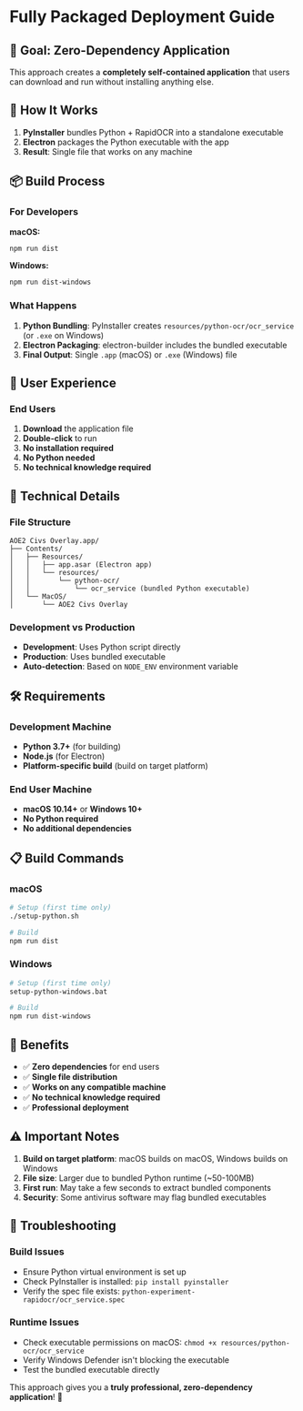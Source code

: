 # Fully Packaged Deployment Guide

## 🎯 **Goal: Zero-Dependency Application**

This approach creates a **completely self-contained application** that users can download and run without installing anything else.

## 🚀 **How It Works**

1. **PyInstaller** bundles Python + RapidOCR into a standalone executable
2. **Electron** packages the Python executable with the app
3. **Result**: Single file that works on any machine

## 📦 **Build Process**

### **For Developers**

**macOS:**
```bash
npm run dist
```

**Windows:**
```bash
npm run dist-windows
```

### **What Happens**
1. **Python Bundling**: PyInstaller creates `resources/python-ocr/ocr_service` (or `.exe` on Windows)
2. **Electron Packaging**: electron-builder includes the bundled executable
3. **Final Output**: Single `.app` (macOS) or `.exe` (Windows) file

## 🎉 **User Experience**

### **End Users**
1. **Download** the application file
2. **Double-click** to run
3. **No installation required**
4. **No Python needed**
5. **No technical knowledge required**

## 🔧 **Technical Details**

### **File Structure**
```
AOE2 Civs Overlay.app/
├── Contents/
│   ├── Resources/
│   │   ├── app.asar (Electron app)
│   │   └── resources/
│   │       └── python-ocr/
│   │           └── ocr_service (bundled Python executable)
│   └── MacOS/
│       └── AOE2 Civs Overlay
```

### **Development vs Production**
- **Development**: Uses Python script directly
- **Production**: Uses bundled executable
- **Auto-detection**: Based on `NODE_ENV` environment variable

## 🛠️ **Requirements**

### **Development Machine**
- **Python 3.7+** (for building)
- **Node.js** (for Electron)
- **Platform-specific build** (build on target platform)

### **End User Machine**
- **macOS 10.14+** or **Windows 10+**
- **No Python required**
- **No additional dependencies**

## 📋 **Build Commands**

### **macOS**
```bash
# Setup (first time only)
./setup-python.sh

# Build
npm run dist
```

### **Windows**
```bash
# Setup (first time only)
setup-python-windows.bat

# Build
npm run dist-windows
```

## 🎯 **Benefits**

- ✅ **Zero dependencies** for end users
- ✅ **Single file distribution**
- ✅ **Works on any compatible machine**
- ✅ **No technical knowledge required**
- ✅ **Professional deployment**

## ⚠️ **Important Notes**

1. **Build on target platform**: macOS builds on macOS, Windows builds on Windows
2. **File size**: Larger due to bundled Python runtime (~50-100MB)
3. **First run**: May take a few seconds to extract bundled components
4. **Security**: Some antivirus software may flag bundled executables

## 🔄 **Troubleshooting**

### **Build Issues**
- Ensure Python virtual environment is set up
- Check PyInstaller is installed: `pip install pyinstaller`
- Verify the spec file exists: `python-experiment-rapidocr/ocr_service.spec`

### **Runtime Issues**
- Check executable permissions on macOS: `chmod +x resources/python-ocr/ocr_service`
- Verify Windows Defender isn't blocking the executable
- Test the bundled executable directly

This approach gives you a **truly professional, zero-dependency application**! 🚀
